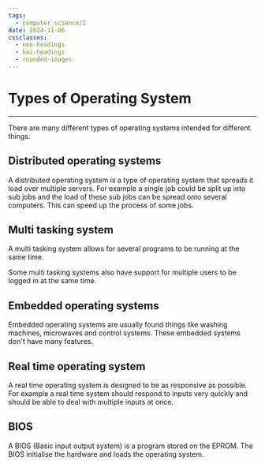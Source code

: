 ```yaml
---
tags:
  - computer_science/2
date: 2024-11-06
cssclasses:
  - neo-headings
  - bai-headings
  - rounded-images
---
```

# Types of Operating System
***
There are many different types of operating systems intended for different things.
## Distributed operating systems
A distributed operating system is a type of operating system that spreads it load over multiple servers. For example a single job could be split up into sub jobs and the load of these sub jobs can be spread onto several computers. This can speed up the process of some jobs.
## Multi tasking system
A multi tasking system allows for several programs to be running at the same time.

Some multi tasking systems also have support for multiple users to be logged in at the same time.
## Embedded operating systems
Embedded operating systems are usually found things like washing machines, microwaves and control systems. These embedded systems don't have many features.
## Real time operating system
A real time operating system is designed to be as responsive as possible. For example a real time system should respond to inputs very quickly and should be able to deal with multiple inputs at once.
## BIOS
A BIOS (Basic input output system) is a program stored on the EPROM. The BIOS initialise the hardware and loads the operating system.
